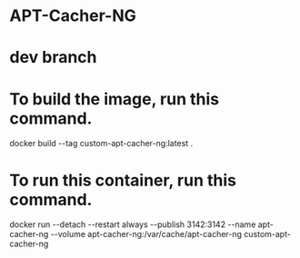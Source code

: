 # APT-Cacher-NG
# dev branch

# To build the image, run this command.
docker build --tag custom-apt-cacher-ng:latest .


# To run this container, run this command.
docker run --detach --restart always --publish 3142:3142 --name apt-cacher-ng --volume apt-cacher-ng:/var/cache/apt-cacher-ng custom-apt-cacher-ng
